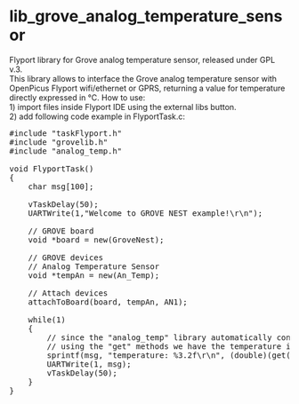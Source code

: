 lib_grove_analog_temperature_sensor
===================================

Flyport library for Grove analog temperature sensor, released under GPL v.3.<br>
This library allows to interface the Grove analog temperature sensor with OpenPicus Flyport wifi/ethernet or GPRS, returning a value for temperature directly expressed in °C. How to use:
<br>1) import files inside Flyport IDE using the external libs button.<br>
2) add following code example in FlyportTask.c:

<pre>
#include "taskFlyport.h"
#include "grovelib.h"
#include "analog_temp.h"

void FlyportTask()
{  
	char msg[100];

	vTaskDelay(50);
	UARTWrite(1,"Welcome to GROVE NEST example!\r\n");

	// GROVE board
	void *board = new(GroveNest);

	// GROVE devices	
	// Analog Temperature Sensor
	void *tempAn = new(An_Temp);
	
	// Attach devices
	attachToBoard(board, tempAn, AN1);
	
	while(1)
	{
		// since the "analog_temp" library automatically converts the value
		// using the "get" methods we have the temperature in °C
		sprintf(msg, "temperature: %3.2f\r\n", (double)(get(tempAn)));
		UARTWrite(1, msg);
		vTaskDelay(50);		
	}
}
</pre>
